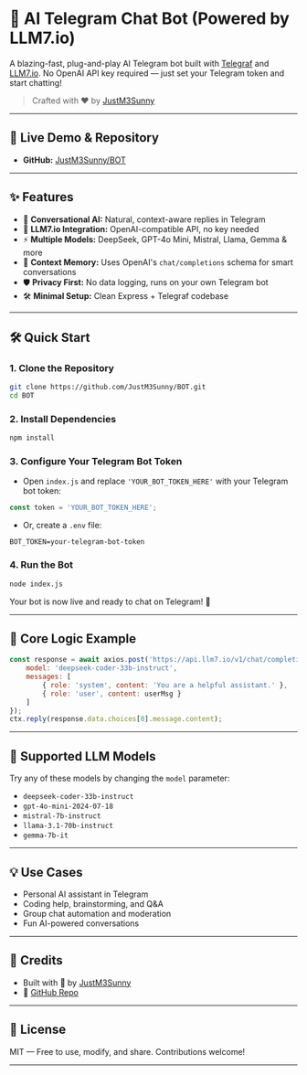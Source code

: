 # 🤖 AI Telegram Chat Bot (Powered by LLM7.io)

A blazing-fast, plug-and-play AI Telegram bot built with [Telegraf](https://telegraf.js.org/) and [LLM7.io](https://api.llm7.io/v1/chat/completions). No OpenAI API key required — just set your Telegram token and start chatting!

> Crafted with ❤️ by [JustM3Sunny](https://github.com/JustM3Sunny)

---

## 🚀 Live Demo & Repository

- **GitHub:** [JustM3Sunny/BOT](https://github.com/JustM3Sunny/BOT)

---

## ✨ Features

- 🤖 **Conversational AI:** Natural, context-aware replies in Telegram
- 🔌 **LLM7.io Integration:** OpenAI-compatible API, no key needed
- ⚡ **Multiple Models:** DeepSeek, GPT-4o Mini, Mistral, Llama, Gemma & more
- 🧠 **Context Memory:** Uses OpenAI's `chat/completions` schema for smart conversations
- 🛡️ **Privacy First:** No data logging, runs on your own Telegram bot
- 🛠️ **Minimal Setup:** Clean Express + Telegraf codebase

---

## 🛠️ Quick Start

### 1. Clone the Repository

```bash
git clone https://github.com/JustM3Sunny/BOT.git
cd BOT
```

### 2. Install Dependencies

```bash
npm install
```

### 3. Configure Your Telegram Bot Token

- Open `index.js` and replace `'YOUR_BOT_TOKEN_HERE'` with your Telegram bot token:

```js
const token = 'YOUR_BOT_TOKEN_HERE';
```

- Or, create a `.env` file:

```
BOT_TOKEN=your-telegram-bot-token
```

### 4. Run the Bot

```bash
node index.js
```

Your bot is now live and ready to chat on Telegram! 🎉

---

## 🧠 Core Logic Example

```js
const response = await axios.post('https://api.llm7.io/v1/chat/completions', {
    model: 'deepseek-coder-33b-instruct',
    messages: [
        { role: 'system', content: 'You are a helpful assistant.' },
        { role: 'user', content: userMsg }
    ]
});
ctx.reply(response.data.choices[0].message.content);
```

---

## 🤯 Supported LLM Models

Try any of these models by changing the `model` parameter:

- `deepseek-coder-33b-instruct`
- `gpt-4o-mini-2024-07-18`
- `mistral-7b-instruct`
- `llama-3.1-70b-instruct`
- `gemma-7b-it`

---

## 💡 Use Cases

- Personal AI assistant in Telegram
- Coding help, brainstorming, and Q&A
- Group chat automation and moderation
- Fun AI-powered conversations

---

## 🙌 Credits

- Built with 💪 by [JustM3Sunny](https://github.com/JustM3Sunny)
- 📂 [GitHub Repo](https://github.com/JustM3Sunny/BOT)

---

## 📜 License

MIT — Free to use, modify, and share. Contributions welcome!

---